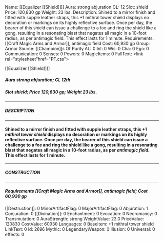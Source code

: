Name: [[Equalizer [[Shield]]]]
Aura: strong abjuration
CL: 12
Slot: shield
Price: 120,830 gp
Weight: 23 lbs.
Description: Shined to a mirror finish and fitted with supple leather straps, this +1 mithral tower shield displays no decoration or markings on its highly reflective surface. Once per day, the bearer of this shield can issue a challenge to a foe and ring the shield like a gong, resulting in a resonating blast that negates all magic in a 10-foot radius, as per antimagic field. This effect lasts for 1 minute.
Requirements: [[Craft Magic Arms and Armor]], antimagic field
Cost: 60,930 gp
Group: Armor
Source: [[Champion]]s Of Purity
AL: 0
Int: 0
Wis: 0
Cha: 0
Ego: 0
Communication: 0
Senses: 0
Powers: 0
MagicItems: 0
FullText: <link rel="stylesheet"href="PF.css"><div class="heading"><p class="alignleft">[[Equalizer [[Shield]]]]</p><div style="clear: both;"></div></div><div><h5><b>Aura </b>strong abjuration; <b>CL </b>12th</h5><h5><b>Slot </b>shield; <b>Price </b>120,830 gp; <b>Weight </b>23 lbs.</h5></div><hr/><div><h5><b>DESCRIPTION</b></h5></div><hr/><div><h4><p>Shined to a mirror finish and fitted with supple leather straps, this +1 <i>mithral tower shield</i> displays no decoration or markings on its highly reflective surface. Once per day, the bearer of this shield can issue a challenge to a foe and ring the shield like a gong, resulting in a resonating blast that negates all magic in a 10-foot radius, as per <i>antimagic field</i>. This effect lasts for 1 minute.</p></h4></div><hr/><div><h5><b>CONSTRUCTION</b></h5></div><hr/><div><h5><b>Requirements </b>[[Craft Magic Arms and Armor]], <i>antimagic field</i>; <b>Cost </b>60,930 gp</h5></div>
[[Destruction]]: 0
MinorArtifactFlag: 0
MajorArtifactFlag: 0
Abjuration: 1
Conjuration: 0
[[Divination]]: 0
Enchantment: 0
Evocation: 0
Necromancy: 0
Transmutation: 0
AuraStrength: strong
WeightValue: 23.0
PriceValue: 120830
CostValue: 60930
Languages: 0
BaseItem: +1 mithral tower shield
LinkText: 0
id: 2696
Mythic: 0
LegendaryWeapon: 0
Illusion: 0
Universal: 0
effects: 0
